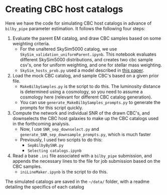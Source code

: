 # Creating CBC host catalogs

Here we have the code for simulating CBC host catalogs in advance of `bilby_pipe` parameter estimation. It follows the following four steps:

1.  Evaluate the parent EM catalog, and draw CBC samples based on some weighting criteria.
    - For the unaltered SkySim5000 catalog, we use `SkySim_validation_uniformParent.ipynb`. This notebook evaluates different SkySim5000 distributions, and creates two cbc sample csv's, one for uniform weighting, and one for stellar mass weighting.
    - `SkySim_hosts_prob.py` used a model described in [this paper](https://arxiv.org/abs/2405.07904).
2.  Load the mock CBC catalog, and sample CBC's based on a given prior file.
    - `MakeBilbySamples.py` is the script to do this. The luminosity distance is determined using a cosmology, so you need to assume a cosmology here (relevant for different CBC catalog generation).
    - You can use `generate_MakeBilbySamples_prompts.py` to generate the prompts for this script quickly.
3.  Compute the network and individual SNR of the drawn CBC's, and downselects the CBC host galaxies to make up the CBC catalogs used in the forthcoming analysis.
    -  Now, I use `SNR_sep_downselect.py` and `generate_SNR_sep_downsample_prompts.py`, which is much faster
    -  Previously, I used two scripts to do this:
        -  `SepBilbyBySNR.py`
        -  `Selecting catalogs.ipynb`    
4.  Read a base `.ini` file associated with a `bilby_pipe` submission, and appends the necessary lines to the file for job submission based on the CBC samples.
    - `iniLineMaker.ipynb` is the script to do this. 

The simulated catalogs are saved in the `~/data/` folder, with a readme detailing the specifics of each catalog
